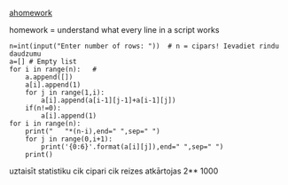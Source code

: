 [ahomework](https://www.udemy.com/course/git-bash/)   

homework = understand what every line in a script works

```
n=int(input("Enter number of rows: "))  # n = cipars! Ievadiet rindu daudzumu
a=[] # Empty list
for i in range(n):   #
    a.append([])
    a[i].append(1)
    for j in range(1,i):
        a[i].append(a[i-1][j-1]+a[i-1][j])
    if(n!=0):
        a[i].append(1)
for i in range(n):
    print("   "*(n-i),end=" ",sep=" ")
    for j in range(0,i+1):
        print('{0:6}'.format(a[i][j]),end=" ",sep=" ")
    print()
```



uztaisīt statistiku cik cipari cik reizes atkārtojas 2** 1000
